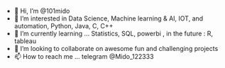 - 👋 Hi, I’m @101mido
- 👀 I’m interested in Data Science, Machine learning & AI, IOT, and automation, Python, Java, C, C++
- 🌱 I’m currently learning ... Statistics, SQL, powerbi , in the future : R, tableau
- 💞️ I’m looking to collaborate on awesome fun and challenging projects
- 📫 How to reach me ... telegram @Mido_122333

<!---
101mido/101mido is a ✨ special ✨ repository because its `README.md` (this file) appears on your GitHub profile.
You can click the Preview link to take a look at your changes.
--->
